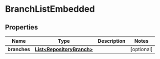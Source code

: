 

# BranchListEmbedded

## Properties

Name | Type | Description | Notes
------------ | ------------- | ------------- | -------------
**branches** | [**List&lt;RepositoryBranch&gt;**](RepositoryBranch.md) |  |  [optional]



